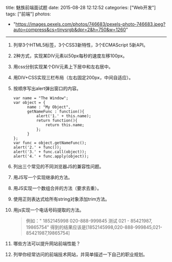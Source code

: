 title: 魅族前端面试题
date: 2015-08-28 12:12:52
categories: ["Web开发"]
tags: ["前端"]
photos:
  - "https://images.pexels.com/photos/746683/pexels-photo-746683.jpeg?auto=compress&cs=tinysrgb&dpr=2&h=750&w=1260"
---
1. 列举3个HTML5标签，3个CSS3新特性，3个ECMAScript 5新API。
2. 2种方式，实现某DIV元素以50px每秒的速度左移100px。
3. 用css分别实现某个DIV元素上下居中和左右居中。
4. 用DIV+CSS实现三栏布局（左右固定200px，中间自适应）。
5. 按顺序写出alert弹出窗口的内容。

    ```
    var name = "The Window";
    var object = {
          name : "My Object",
          getNameFunc : function(){
              alert('1.' + this.name);
              return function(){
                  return this.name;
              };
          }
    };
    var func = object.getNameFunc();
    alert('2.' + func());
    alert('3.' + func.call(object));
    alert('4.' + func.apply(object));
    ```

6. 列出三个常见的不同浏览器JS的兼容性问题。
7. 用JS写一个实现继承的方法。
8. 用JS实现一个数组合并的方法（要求去重）。
9. 使用正则表达式给所有string对象添加trim方法。
10. 用js实现一个电话号码提取的方法。
    > 例如：" 1852145998 020-888-999845 测试 021 - 85421987, 19865754"
    > 得到的结果应该是[1852145998,020-888-999845,021-85421987,19865754]
11. 哪些方法可以提升网站前端性能？
12. 列举你经常访问的前端技术网站，并简单描述一下自己的职业规划。
